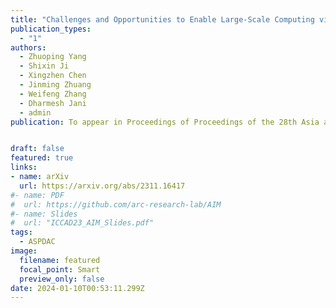 ```yaml
---
title: "Challenges and Opportunities to Enable Large-Scale Computing via Heterogeneous Chiplets (🔥📣New Paper & Project🔥📣! )"
publication_types:
  - "1"
authors:
  - Zhuoping Yang
  - Shixin Ji
  - Xingzhen Chen
  - Jinming Zhuang
  - Weifeng Zhang
  - Dharmesh Jani
  - admin
publication: To appear in Proceedings of Proceedings of the 28th Asia and South Pacific Design Automation Conference, ASPDAC 2024, Incheon Songdo Convensia, South Korea!  


draft: false
featured: true
links:
- name: arXiv
  url: https://arxiv.org/abs/2311.16417
#- name: PDF
#  url: https://github.com/arc-research-lab/AIM 
#- name: Slides
#  url: "ICCAD23_AIM_Slides.pdf"
tags:
  - ASPDAC 
image:
  filename: featured
  focal_point: Smart
  preview_only: false
date: 2024-01-10T00:53:11.299Z
---
```


